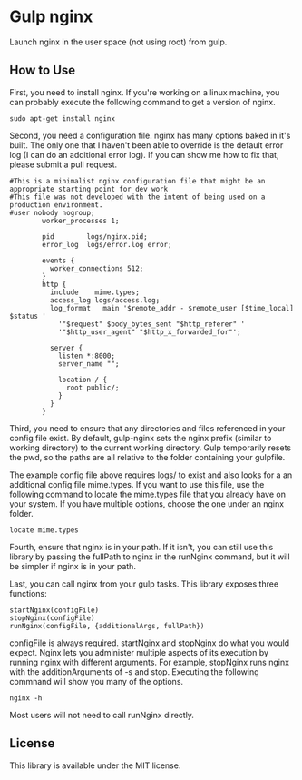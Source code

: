 # Gulp nginx

Launch nginx in the user space (not using root) from gulp.

## How to Use

First, you need to install nginx.  If you're working on a linux machine, you can probably 
execute the following command to get a version of nginx.

    sudo apt-get install nginx

Second, you need a configuration file.  nginx has many options baked in it's built.  The
only one that I haven't been able to override is the default error log (I can do an additional
error log).  If you can show me how to fix that, please submit a pull request.


    #This is a minimalist nginx configuration file that might be an appropriate starting point for dev work
    #This file was not developed with the intent of being used on a production environment.
    #user nobody nogroup;
            worker_processes 1;

            pid        logs/nginx.pid;
            error_log  logs/error.log error;

            events {
              worker_connections 512;
            }
            http {
              include    mime.types;
              access_log logs/access.log;
              log_format   main '$remote_addr - $remote_user [$time_local]  $status '
                '"$request" $body_bytes_sent "$http_referer" '
                '"$http_user_agent" "$http_x_forwarded_for"';

              server {
                listen *:8000;
                server_name "";

                location / {
                  root public/;
                }
              }
            }

Third, you need to ensure that any directories and files referenced in your config file exist.  By default, 
gulp-nginx sets the nginx prefix (similar to working directory) to the current working directory.
Gulp temporarily resets the pwd, so the paths are all relative to the folder containing your
gulpfile.

The example config file above requires logs/ to exist and also looks for a an additional config file
mime.types.  If you want to use this file, use the following command to locate the mime.types file
that you already have on your system.  If you have multiple options, choose the one under an nginx
folder.

    locate mime.types

Fourth, ensure that nginx is in your path.  If it isn't, you can still use this library by passing
the fullPath to nginx in the runNginx command, but it will be simpler if nginx is in your path.

Last, you can call nginx from your gulp tasks.  This library exposes three functions:
    
    startNginx(configFile)
    stopNginx(configFile)
    runNginx(configFile, {additionalArgs, fullPath})

configFile is always required.  startNginx and stopNginx do what you would expect.  Nginx lets you
administer multiple aspects of its execution by running nginx with different arguments.  For
example, stopNginx runs nginx with the additionArguments of -s and stop.  Executing the following
commnand will show you many of the options.

    nginx -h

Most users will not need to call runNginx directly.

## License

This library is available under the MIT license.
